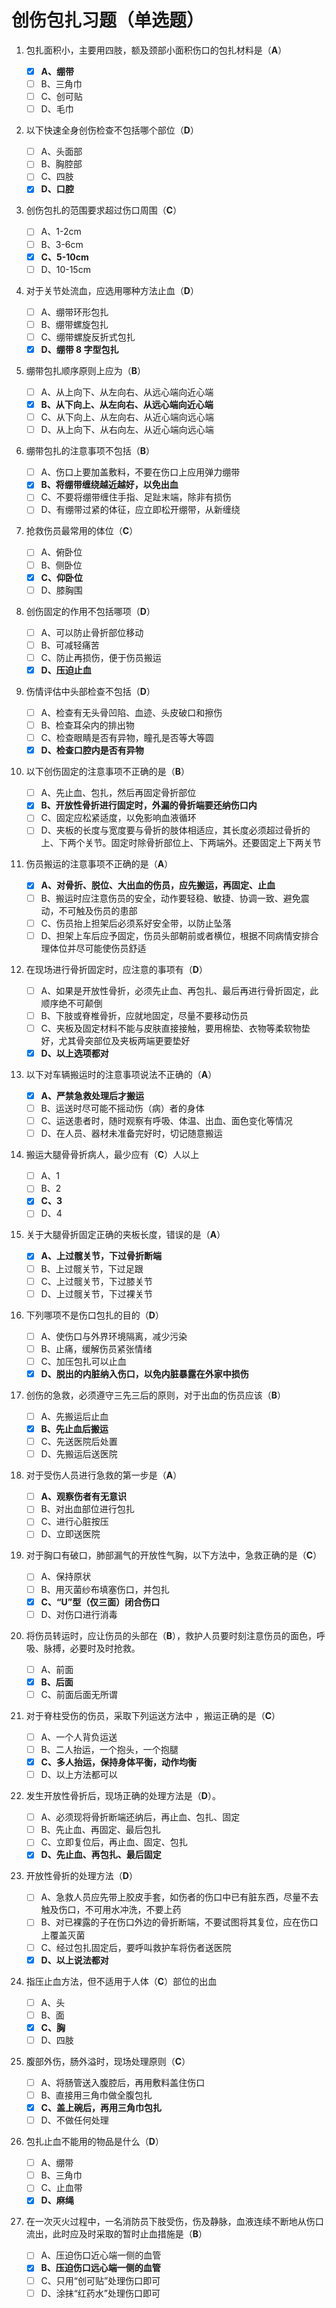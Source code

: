 # 创伤包扎习题（单选题）

1. 包扎面积小，主要用四肢，额及颈部小面积伤口的包扎材料是（**A**）

   - [x] **A、绷带**
   - [ ] B、三角巾
   - [ ] C、创可贴
   - [ ] D、毛巾

2. 以下快速全身创伤检查不包括哪个部位（**D**）

   - [ ] A、头面部
   - [ ] B、胸腔部
   - [ ] C、四肢
   - [x] **D、口腔**

3. 创伤包扎的范围要求超过伤口周围（**C**）

   - [ ] A、1-2cm
   - [ ] B、3-6cm
   - [x] **C、5-10cm**
   - [ ] D、10-15cm

4. 对于关节处流血，应选用哪种方法止血（**D**）

   - [ ] A、绷带环形包扎
   - [ ] B、绷带螺旋包扎
   - [ ] C、绷带螺旋反折式包扎
   - [x] **D、绷带 8 字型包扎**

5. 绷带包扎顺序原则上应为（**B**）

   - [ ] A、从上向下、从左向右、从远心端向近心端
   - [x] **B、从下向上、从左向右、从远心端向近心端**
   - [ ] C、从下向上、从左向右、从近心端向远心端
   - [ ] D、从上向下、从右向左、从近心端向远心端

6. 绷带包扎的注意事项不包括（**B**）

   - [ ] A、伤口上要加盖敷料，不要在伤口上应用弹力绷带
   - [x] **B、将绷带缠绕越近越好，以免出血**
   - [ ] C、不要将绷带缠住手指、足趾末端，除非有损伤
   - [ ] D、有绷带过紧的体征，应立即松开绷带，从新缠绕

7. 抢救伤员最常用的体位（**C**）

   - [ ] A、俯卧位
   - [ ] B、侧卧位
   - [x] **C、仰卧位**
   - [ ] D、膝胸围

8. 创伤固定的作用不包括哪项（**D**）

   - [ ] A、可以防止骨折部位移动
   - [ ] B、可减轻痛苦
   - [ ] C、防止再损伤，便于伤员搬运
   - [x] **D、压迫止血**

9. 伤情评估中头部检查不包括（**D**）

   - [ ] A、检查有无头骨凹陷、血迹、头皮破口和擦伤
   - [ ] B、检查耳朵内的排出物
   - [ ] C、检查眼睛是否有异物，瞳孔是否等大等圆
   - [x] **D、检查口腔内是否有异物**

10. 以下创伤固定的注意事项不正确的是（**B**）

    - [ ] A、先止血、包扎，然后再固定骨折部位
    - [x] **B、开放性骨折进行固定时，外漏的骨折端要还纳伤口内**
    - [ ] C、固定应松紧适度，以免影响血液循环
    - [ ] D、夹板的长度与宽度要与骨折的肢体相适应，其长度必须超过骨折的上、下两个关节。固定时除骨折部位上、下两端外。还要固定上下两关节

11. 伤员搬运的注意事项不正确的是（**A**）

    - [x] **A、对骨折、脱位、大出血的伤员，应先搬运，再固定、止血**
    - [ ] B、搬运时应注意伤员的安全，动作要轻稳、敏捷、协调一致、避免震动，不可触及伤员的患部
    - [ ] C、伤员抬上担架后必须系好安全带，以防止坠落
    - [ ] D、担架上车后应予固定，伤员头部朝前或者横位，根据不同病情安排合理体位并尽可能使伤员舒适

12. 在现场进行骨折固定时，应注意的事项有（**D**）

    - [ ] A、如果是开放性骨折，必须先止血、再包扎、最后再进行骨折固定，此顺序绝不可颠倒
    - [ ] B、下肢或脊椎骨折，应就地固定，尽量不要移动伤员
    - [ ] C、夹板及固定材料不能与皮肤直接接触，要用棉垫、衣物等柔软物垫好，尤其骨突部位及夹板两端更要垫好
    - [x] **D、以上选项都对**

13. 以下对车辆搬运时的注意事项说法不正确的（**A**）

    - [x] **A、严禁急救处理后才搬运**
    - [ ] B、运送时尽可能不摇动伤（病）者的身体
    - [ ] C、运送患者时，随时观察有呼吸、体温、出血、面色变化等情况
    - [ ] D、在人员、器材未准备完好时，切记随意搬运

14. 搬运大腿骨骨折病人，最少应有（**C**）人以上

    - [ ] A、1
    - [ ] B、2
    - [x] **C、3**
    - [ ] D、4

15. 关于大腿骨折固定正确的夹板长度，错误的是（**A**）

    - [x] **A、上过髋关节，下过骨折断端**
    - [ ] B、上过髋关节，下过足跟
    - [ ] C、上过髋关节，下过膝关节
    - [ ] D、上过髋关节，下过裸关节

16. 下列哪项不是伤口包扎的目的（**D**）

    - [ ] A、使伤口与外界环境隔离，减少污染
    - [ ] B、止痛，缓解伤员紧张情绪
    - [ ] C、加压包扎可以止血
    - [x] **D、脱出的内脏纳入伤口，以免内脏暴露在外家中损伤**

17. 创伤的急救，必须遵守三先三后的原则，对于出血的伤员应该（**B**）

    - [ ] A、先搬运后止血
    - [x] **B、先止血后搬运**
    - [ ] C、先送医院后处置
    - [ ] D、先搬运后送医院

18. 对于受伤人员进行急救的第一步是（**A**）

    - [ ] **A、观察伤者有无意识**
    - [ ] B、对出血部位进行包扎
    - [ ] C、进行心脏按压
    - [ ] D、立即送医院

19. 对于胸口有破口，肺部漏气的开放性气胸，以下方法中，急救正确的是（**C**）

    - [ ] A、保持原状
    - [ ] B、用灭菌纱布填塞伤口，并包扎
    - [x] **C、“U”型（仅三面）闭合伤口**
    - [ ] D、对伤口进行消毒

20. 将伤员转运时，应让伤员的头部在（**B**），救护人员要时刻注意伤员的面色，呼吸、脉搏，必要时及时抢救。

    - [ ] A、前面
    - [x] **B、后面**
    - [ ] C、前面后面无所谓

21. 对于脊柱受伤的伤员，采取下列运送方法中 ，搬运正确的是（**C**）

    - [ ] A、一个人背负运送
    - [ ] B、二人抬运，一个抱头，一个抱腿
    - [x] **C、多人抬运，保持身体平衡，动作均衡**
    - [ ] D、以上方法都可以

22. 发生开放性骨折后，现场正确的处理方法是（**D**）。

    - [ ] A、必须现将骨折断端还纳后，再止血、包扎、固定
    - [ ] B、先止血、再固定、最后包扎
    - [ ] C、立即复位后，再止血、固定、包扎
    - [x] **D、先止血、再包扎、最后固定**

23. 开放性骨折的处理方法（**D**）

    - [ ] A、急救人员应先带上胶皮手套，如伤者的伤口中已有脏东西，尽量不去触及伤口，不可用水冲洗，不要上药
    - [ ] B、对已裸露的子在伤口外边的骨折断端，不要试图将其复位，应在伤口上覆盖灭菌
    - [ ] C、经过包扎固定后，要呼叫救护车将伤者送医院
    - [x] **D、以上说法都对**

24. 指压止血方法，但不适用于人体（**C**）部位的出血

    - [ ] A、头
    - [ ] B、面
    - [x] **C、胸**
    - [ ] D、四肢

25. 腹部外伤，肠外溢时，现场处理原则（**C**）

    - [ ] A、将肠管送入腹腔后，再用敷料盖住伤口
    - [ ] B、直接用三角巾做全腹包扎
    - [x] **C、盖上碗后，再用三角巾包扎**
    - [ ] D、不做任何处理

26. 包扎止血不能用的物品是什么（**D**）

    - [ ] A、绷带
    - [ ] B、三角巾
    - [ ] C、止血带
    - [x] **D、麻绳**

27. 在一次灭火过程中，一名消防员下肢受伤，伤及静脉，血液连续不断地从伤口流出，此时应及时采取的暂时止血措施是（**B**）

    - [ ] A、压迫伤口近心端一侧的血管
    - [x] **B、压迫伤口远心端一侧的血管**
    - [ ] C、只用“创可贴”处理伤口即可
    - [ ] D、涂抹“红药水”处理伤口即可
